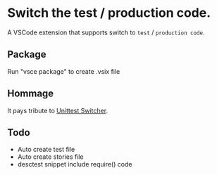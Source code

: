 # Switch the test / production code.

A VSCode extension that supports switch to `test` / `production code`.

## Package
Run "vsce package" to create .vsix file

## Hommage

It pays tribute to [Unittest Switcher](https://github.com/takas-ho/vscode-unittest-switcher).

## Todo
* Auto create test file
* Auto create stories file
* desctest snippet include require() code

